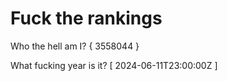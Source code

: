 # Fuck the rankings

Who the hell am I?
{ 3558044 }

What fucking year is it?
[ 2024-06-11T23:00:00Z ]
